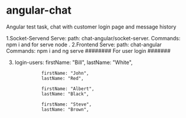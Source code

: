 # angular-chat
Angular test task, chat with customer login page and message history

1.Socket-Servend Serve: path: chat-angular/socket-server. Commands: npm i and for serve node .
2.Frontend Serve: path: chat-angular Commands: npm i and ng serve 
   ######## For user login  #######
   
3. login-users:  firstName: "Bill",
                 lastName: "White",
                 
                 firstName: "John",
                 lastName: "Red",
                 
                 firstName: "Albert",
                 lastName: "Black",
                 
                 firstName: "Steve",
                 lastName: "Brown",
                 
                 
              


